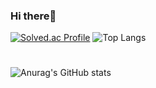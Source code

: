 ### Hi there👋
[![Solved.ac Profile](http://mazassumnida.wtf/api/generate_badge?boj=yong664)](https://solved.ac/yong664)
![Top Langs](https://github-readme-stats.vercel.app/api/top-langs/?username=yong&layout=compact&theme=onedark)
#
![Anurag's GitHub stats](https://github-readme-stats.vercel.app/api?username=yong&show_icons=true&theme=radical)

